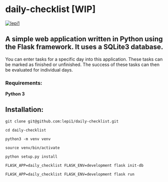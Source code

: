 # daily-checklist [WIP]

[![lepi1](https://circleci.com/gh/lepi1/daily-checklist.svg?style=svg)](https://circleci.com/gh/lepi1/daily-checklist/)

## A simple web application written in Python using the Flask framework. It uses a SQLite3 database.
You can enter tasks for a specific day into this application. These tasks can be marked as finished or unfinished. The success of these tasks can then be evaluated for individual days.

### Requirements:
**Python 3**
## Installation:

```
git clone git@github.com:lepi1/daily-checklist.git
```

```
cd daily-checklist
```

```
python3 -m venv venv
```

```
source venv/bin/activate
```

```
python setup.py install
```
```
FLASK_APP=daily_checklist FLASK_ENV=development flask init-db
```
```
FLASK_APP=daily_checklist FLASK_ENV=development flask run
```